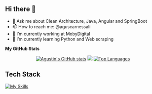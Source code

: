 ## Hi there 👋

- 💬 Ask me about Clean Architecture, Java, Angular and SpringBoot
- 📫 How to reach me: @aguscarnessali
- 🔭 I’m currently working at MobyDigital
- 🌱 I’m currently learning Python and Web scraping

<b>My GitHub Stats</b>
<p align="center">
<a href="http://www.github.com/AgusCarnessali"><img src="http://github-profile-summary-cards.vercel.app/api/cards/profile-details?username=AgusCarnessali&theme=panda" alt="Agustin's GitHub stats" /></a>
<a href="http://www.github.com/AgusCarnessali"><img src="https://github-readme-streak-stats.herokuapp.com/?user=AgusCarnessali&theme=panda&hide_border=true&card_width=700" /></a>
<a href="https://github.com/AgusCarnessali" align="left"><img src="https://github-readme-stats.vercel.app/api/top-langs/?username=AgusCarnessali&theme=panda&hide_border=true&card_width=700&langs_count=10" alt="Top Languages" /></a>
</p>

## Tech Stack
[![My Skills](https://skillicons.dev/icons?i=java,js,ts,py,html,css,angular,nestjs,mysql,mongodb,aws,git,docker,hibernate,idea,kafka,linux,maven&perline=3)](https://skillicons.dev)
